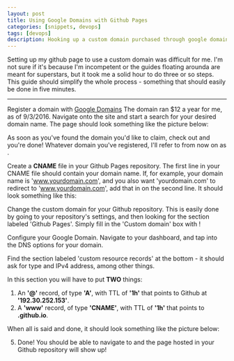 ```yaml
---
layout: post
title: Using Google Domains with Github Pages
categories: [snippets, devops]
tags: [devops]
description: Hooking up a custom domain purchased through google domains with your site hosted through github - no more <username>.github.io sites!
---
```


Setting up my github page to use a custom domain was difficult for me. I'm not sure if it's because I'm incompetent or the guides
floating arounda are meant for superstars, but it took me a solid hour to do three or so steps. This guide should simplify the 
whole process - something that should easily be done in five minutes.

***
  Register a domain with [Google Domains](https://domains.google/)
  The domain ran $12 a year for me, as of 9/3/2016. Navigate onto the site and start a search for your desired domain name. The page
  should look something like the picture below:

  As soon as you've found the domain you'd like to claim, check out and you're done! Whatever domain you've registered, I'll refer to
  from now on as <yourdomain>.

  Create a **CNAME** file in your Github Pages repository.
  The first line in your CNAME file should contain your domain name. If, for example, your domain name is 'www.yourdomain.com', 
  and you also want 'yourdomain.com' to redirect to 'www.yourdomain.com', add that in on the second line. It should look something
  like this:

  Change the custom domain for your Github repository.
  This is easily done by going to your repository's settings, and then looking for the section labeled 'Github Pages'. Simply fill
  in the 'Custom domain' box with <yourdomain>!

  Configure your Google Domain.
  Navigate to your dashboard, and tap into the DNS options for your domain.
  
  Find the section labeled 'custom resource records' at the bottom - it should ask for type and IPv4 address, among other things.
  
  In this section you will have to put **TWO** things:
  1) An **'@'** record, of type **'A'**, with TTL of **'1h'** that points to Github at **'192.30.252.153'**.
  2) A **'www'** record, of type **'CNAME'**, with TTL of **'1h'** that points to **<yourusername>.github.io**.
  
  When all is said and done, it should look something like the picture below:

5. Done!
  You should be able to navigate to <yourdomain> and the page hosted in your Github repository will show up!
